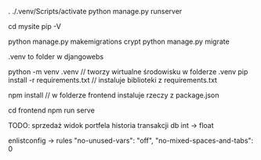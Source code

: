 . ./.venv/Scripts/activate
python manage.py runserver

cd mysite
pip -V

python manage.py makemigrations crypt
python manage.py migrate


.venv to folder w djangowebs



python -m venv .venv  // tworzy wirtualne środowisku w folderze .venv
pip install -r requirements.txt  // instaluje biblioteki z requirements.txt



<!-- node_modules/.bin/create-react-app frontend -->

npm install  // w folderze frontend instaluje rzeczy z package.json

cd frontend
npm run serve

TODO:
sprzedaż
widok portfela
historia transakcji
db int -> float

enlistconfig -> rules
      "no-unused-vars": "off", 
      "no-mixed-spaces-and-tabs": 0